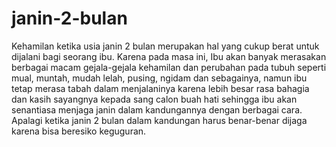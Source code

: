 # janin-2-bulan
Kehamilan ketika usia janin 2 bulan merupakan hal yang cukup berat untuk dijalani bagi seorang ibu. Karena pada masa ini, Ibu akan banyak merasakan berbagai macam gejala-gejala kehamilan dan perubahan pada tubuh seperti mual, muntah, mudah lelah, pusing, ngidam dan sebagainya, namun ibu tetap merasa tabah dalam menjalaninya karena lebih besar rasa bahagia dan kasih sayangnya kepada sang calon buah hati sehingga ibu akan senantiasa menjaga janin dalam kandungannya dengan berbagai cara. Apalagi ketika janin 2 bulan dalam kandungan harus benar-benar dijaga karena bisa beresiko keguguran.
